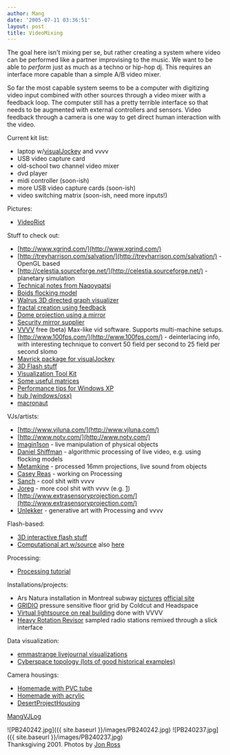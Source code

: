```yaml
---
author: Mang
date: '2005-07-11 03:36:51'
layout: post
title: VideoMixing
---
```


The goal here isn't mixing per se, but rather creating a system where video can be performed like a partner improvising to the music.  We want to be able to <i>perform</i> just as much as a techno or hip-hop dj.  This requires an interface more capable than a simple A/B video mixer.

So far the most capable system seems to be a computer with digitizing video input combined with other sources through a video mixer with a feedback loop.  The computer still has a pretty terrible interface so that needs to be augmented with external controllers and sensors.  Video feedback through a camera is one way to get direct human interaction with the video.

Current kit list:

* laptop w/[visualJockey](http://www.visuallight.com/) and vvvv
* USB video capture card
* old-school two channel video mixer
* dvd player
* midi controller (soon-ish)
* more USB video capture cards (soon-ish)
* video switching matrix (soon-ish, need more inputs!)

Pictures:

* [VideoRiot](http://www.subcarrier.org/mang/pics/videoriot04/)

Stuff to check out:

* [http://www.xgrind.com/](http://www.xgrind.com/)
* [http://treyharrison.com/salvation/](http://treyharrison.com/salvation/) - OpenGL based
* [http://celestia.sourceforge.net/](http://celestia.sourceforge.net/) - planetary simulation
* [Technical notes from Naqoyqatsi](http://www.naqoy.com/naqoy/notes.asp)
* [Boids flocking model](http://www.red3d.com/cwr/boids/)
* [Walrus 3D directed graph visualizer](http://www.caida.org/tools/visualization/walrus/)
* [fractal creation using feedback](http://www.sweetandfizzy.com/fractals/diagrams.html)
* [Dome projection using a mirror](http://astronomy.swin.edu.au/~pbourke/projection/domemirror/)
* [Security mirror supplier](http://www.security-mirrors.com/)
* [VVVV](http://vvvv.meso.net/tiki-index.php) free (beta) Max-like vid software. Supports multi-machine setups.
* [http://www.100fps.com/](http://www.100fps.com/) - deinterlacing info, with interesting technique to convert 50 field per second to 25 field per second slomo
* [Mavrick package for visualJockey](http://www.mavrick.co.uk/vj/news.htm)
* [3D Flash stuff](http://www.liquidjourney.com/)
* [Visualization Tool Kit](http://public.kitware.com/VTK/)
* [Some useful matrices](http://www.sgi.com/misc/grafica/matrix/index.html)
* [Performance tips for Windows XP](http://www.pcstats.com/articleview.cfm?articleID=1590)
* [hub (windows/osx)](http://toxi.co.uk/hub/)
* [macronaut](http://www.toxi.co.uk/macronaut/index.htm)

VJs/artists:

* [http://www.vjluna.com/](http://www.vjluna.com/)
* [http://www.notv.com/](http://www.notv.com/)
* [Imagin1son](http://www.imagin1son.com/visuel.htm) - live manipulation of physical objects
* [Daniel Shiffman](http://www.shiffman.net/index.html) - algorithmic processing of live video, e.g. using flocking models
* [Metamkine](http://metamkine.free.fr/) - processed 16mm projections, live sound from objects
* [Casey Reas](http://www.groupc.net/) - working on Processing
* [Sanch](http://www.sanchtv.net) - cool shit with vvvv
* [Joreg](http://joreg.ath.cx/) - more cool shit with vvvv (e.g. [1](http://joreg.ath.cx/stopspot03_stills.html))
* [http://www.extrasensoryprojection.com/](http://www.extrasensoryprojection.com/)
* [Unlekker](http://www.unlekker.net/index.html) - generative art with Processing and vvvv

Flash-based:

* [3D interactive flash stuff](http://www.liquidjourney.com/)
* [Computational art w/source](http://www.levitated.net/) also [here](http://www.complexification.net/gallery/)

Processing:

* [Processing tutorial](http://stage.itp.tsoa.nyu.edu/%7Ejn429/p5/workshop/)

Installations/projects:

* Ars Natura installation in Montreal subway [pictures](http://www.purform.com/arsnatura/gallery_004/index.htm) [official site](http://www2.ville.montreal.qc.ca/ses/ars_natura/en/ars_natura_en.htm)
* [GRIDIO](http://www.gridio.com/) pressure sensitive floor grid by Coldcut and Headspace
* [Virtual lightsource on real building](http://vvvv.meso.net/tiki-index.php?page=Lightstrive) done with VVVV
* [Heavy Rotation Revisor](http://www.involving-systems.com/hrr.html) sampled radio stations remixed through a slick interface

Data visualization:

* [emmastrange livejournal visualizations](http://www.livejournal.com/users/emmastrange/)
* [Cyberspace topology (lots of good historical examples)](http://www.cybergeography.org/atlas/topology.html)

Camera housings:

* [Homemade with PVC tube](http://insel.heim.at/malediven/350052/mikedo_e.htm)
* [Homemade with acrylic](http://www2.mrc-lmb.cam.ac.uk/personal/pdh/housing/index.html#III)
* [DesertProjectHousing](DesertProjectHousing.html)

[MangVJLog](MangVJLog.html)

![PB240242.jpg]({{ site.baseurl }}/images/PB240242.jpg)
![PB240237.jpg]({{ site.baseurl }}/images/PB240237.jpg)
<br>Thanksgiving 2001. Photos by [Jon Ross](http://www.cloudfactory.org/~jonross/)
